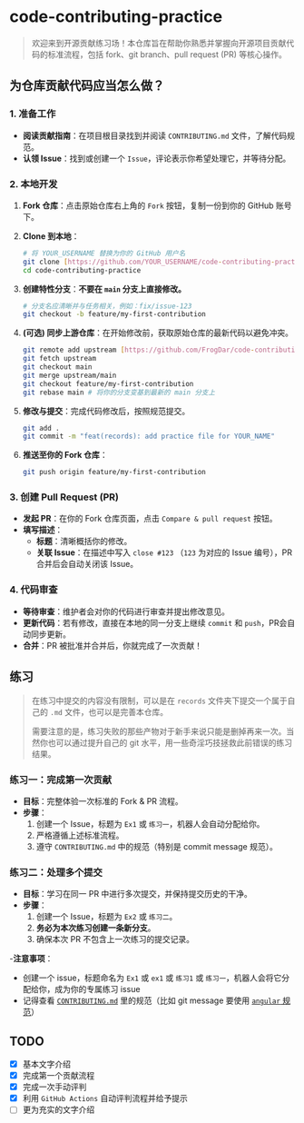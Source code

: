 # code-contributing-practice

> 欢迎来到开源贡献练习场！本仓库旨在帮助你熟悉并掌握向开源项目贡献代码的标准流程，包括 fork、git branch、pull request (PR) 等核心操作。

## 为仓库贡献代码应当怎么做？

### 1. 准备工作

- **阅读贡献指南**：在项目根目录找到并阅读 `CONTRIBUTING.md` 文件，了解代码规范。
- **认领 Issue**：找到或创建一个 `Issue`，评论表示你希望处理它，并等待分配。

### 2. 本地开发

1.  **Fork 仓库**：点击原始仓库右上角的 `Fork` 按钮，复制一份到你的 GitHub 账号下。

2.  **Clone 到本地**：
    ```bash
    # 将 YOUR_USERNAME 替换为你的 GitHub 用户名
    git clone [https://github.com/YOUR_USERNAME/code-contributing-practice.git](https://github.com/YOUR_USERNAME/code-contributing-practice.git)
    cd code-contributing-practice
    ```

3.  **创建特性分支**：**不要在 `main` 分支上直接修改。**
    ```bash
    # 分支名应清晰并与任务相关，例如：fix/issue-123
    git checkout -b feature/my-first-contribution
    ```
    
4.  **(可选) 同步上游仓库**：在开始修改前，获取原始仓库的最新代码以避免冲突。
    ```bash
    git remote add upstream [https://github.com/FrogDar/code-contributing-practice.git](https://github.com/FrogDar/code-contributing-practice.git)
    git fetch upstream
    git checkout main
    git merge upstream/main
    git checkout feature/my-first-contribution
    git rebase main # 将你的分支变基到最新的 main 分支上
    ```

5.  **修改与提交**：完成代码修改后，按照规范提交。
    ```bash
    git add .
    git commit -m "feat(records): add practice file for YOUR_NAME"
    ```

6.  **推送至你的 Fork 仓库**：
    ```bash
    git push origin feature/my-first-contribution
    ```

### 3. 创建 Pull Request (PR)

-  **发起 PR**：在你的 Fork 仓库页面，点击 `Compare & pull request` 按钮。
-  **填写描述**：
    - **标题**：清晰概括你的修改。
    - **关联 Issue**：在描述中写入 `close #123` （`123` 为对应的 Issue 编号），PR 合并后会自动关闭该 Issue。

### 4. 代码审查

- **等待审查**：维护者会对你的代码进行审查并提出修改意见。
- **更新代码**：若有修改，直接在本地的同一分支上继续 `commit` 和 `push`，PR会自动同步更新。
- **合并**：PR 被批准并合并后，你就完成了一次贡献！
## 练习

> 在练习中提交的内容没有限制，可以是在 `records` 文件夹下提交一个属于自己的 `.md` 文件，也可以是完善本仓库。
>
> 需要注意的是，练习失败的那些产物对于新手来说只能是删掉再来一次。当然你也可以通过提升自己的 git 水平，用一些奇淫巧技拯救此前错误的练习结果。

### 练习一：完成第一次贡献

- **目标**：完整体验一次标准的 Fork & PR 流程。
- **步骤**：
    1. 创建一个 Issue，标题为 `Ex1` 或 `练习一`，机器人会自动分配给你。
    2. 严格遵循上述标准流程。
    3. 遵守 `CONTRIBUTING.md` 中的规范（特别是 commit message 规范）。

### 练习二：处理多个提交

- **目标**：学习在同一 PR 中进行多次提交，并保持提交历史的干净。
- **步骤**：
    1. 创建一个 Issue，标题为 `Ex2` 或 `练习二`。
    2. **务必为本次练习创建一条新分支**。
    3. 确保本次 PR 不包含上一次练习的提交记录。

-**注意事项**：
- 创建一个 issue，标题命名为 `Ex1` 或 `ex1` 或 `练习1` 或 `练习一`，机器人会将它分配给你，成为你的专属练习 issue
- 记得查看 [`CONTRIBUTING.md`](https://github.com/FrogDar/code-contributing-practice/blob/main/CONTRIBUTING.md) 里的规范（比如 git message 要使用 [`angular` 规范](https://github.com/angular/angular/blob/main/CONTRIBUTING.md)）

## TODO

- [x] 基本文字介绍
- [x] 完成第一个贡献流程
- [x] 完成一次手动评判
- [x] 利用 `GitHub Actions` 自动评判流程并给予提示
- [ ] 更为充实的文字介绍
